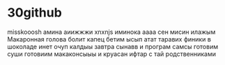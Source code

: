 # 30github
misskooosh
амина
аиижжжи
xnxnjs
иминока
aaaa
сен мисин илажым
Макаронная
голова болит
капец бетим ысып атат
таравих
финики в шоколаде
инет очуп калдыы
завтра сынавв и програм
самсы готовим
суши готовиим
макаконсыыы и круасан
ифтар с тай родственниками
